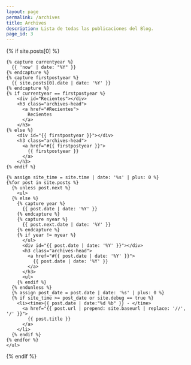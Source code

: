 ```yaml
---
layout: page
permalink: /archives
title: Archives
description: Lista de todas las publicaciones del Blog.
page_id: 3
---
```


<section>
  {% if site.posts[0] %}

    {% capture currentyear %}
      {{ 'now' | date: "%Y" }}
    {% endcapture %}
    {% capture firstpostyear %}
      {{ site.posts[0].date | date: '%Y' }}
    {% endcapture %}
    {% if currentyear == firstpostyear %}
        <div id="Recientes"></div>
        <h3 class="archives-head">
          <a href="#Recientes">
            Recientes
          </a>
        </h3>
    {% else %}
        <div id="{{ firstpostyear }}"></div>
        <h3 class="archives-head">
          <a href="#{{ firstpostyear }}">
            {{ firstpostyear }}
          </a>
        </h3>
    {% endif %}

    {% assign site_time = site.time | date: '%s' | plus: 0 %}
    {%for post in site.posts %}
      {% unless post.next %}
        <ul>
      {% else %}
        {% capture year %}
          {{ post.date | date: '%Y' }}
        {% endcapture %}
        {% capture nyear %}
          {{ post.next.date | date: '%Y' }}
        {% endcapture %}
        {% if year != nyear %}
          </ul>
          <div id="{{ post.date | date: '%Y' }}"></div>
          <h3 class="archives-head">
            <a href="#{{ post.date | date: '%Y' }}">
              {{ post.date | date: '%Y' }}
            </a>
          </h3>
          <ul>
        {% endif %}
      {% endunless %}
      {% assign post_date = post.date | date: '%s' | plus: 0 %}
      {% if site_time >= post_date or site.debug == true %}
        <li><time>{{ post.date | date:"%d %b" }} - </time>
          <a href="{{ post.url | prepend: site.baseurl | replace: '//', '/' }}">
            {{ post.title }}
          </a>
        </li>
      {% endif %}
    {% endfor %}
    </ul>

  {% endif %}
</section>
